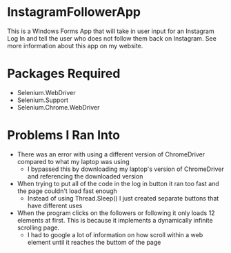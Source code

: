 # InstagramFollowerApp
This is a Windows Forms App that will take in user input for an Instagram Log In and tell the user who does not follow them back on Instagram. See more information about this app on my website.

# Packages Required
- Selenium.WebDriver
- Selenium.Support
- Selenium.Chrome.WebDriver

# Problems I Ran Into
- There was an error with using a different version of ChromeDriver compared to what my laptop was using
  - I bypassed this by downloading my laptop's version of ChromeDriver and referencing the downloaded version
- When trying to put all of the code in the log in button it ran too fast and the page couldn't load fast enough
  - Instead of using Thread.Sleep() I just created separate buttons that have different uses
- When the program clicks on the followers or following it only loads 12 elements at first. This is because it implements a dynamically infinite scrolling page.
  - I had to google a lot of information on how scroll within a web element until it reaches the buttom of the page
